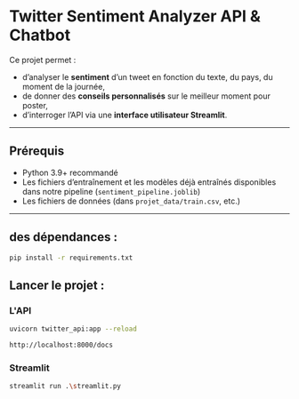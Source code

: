 # Twitter Sentiment Analyzer API & Chatbot

Ce projet permet :
- d’analyser le **sentiment** d’un tweet en fonction du texte, du pays, du moment de la journée,
- de donner des **conseils personnalisés** sur le meilleur moment pour poster,
- d’interroger l’API via une **interface utilisateur Streamlit**.

---

## Prérequis

- Python 3.9+ recommandé
- Les fichiers d’entraînement et les modèles déjà entraînés disponibles dans notre pipeline (`sentiment_pipeline.joblib`)
- Les fichiers de données (dans `projet_data/train.csv`, etc.)

---

##  des dépendances : 
```bash
pip install -r requirements.txt
```

## Lancer le projet :
### L'API
```bash
uvicorn twitter_api:app --reload
```
```bash
http://localhost:8000/docs
```


### Streamlit
```bash
streamlit run .\streamlit.py 
```